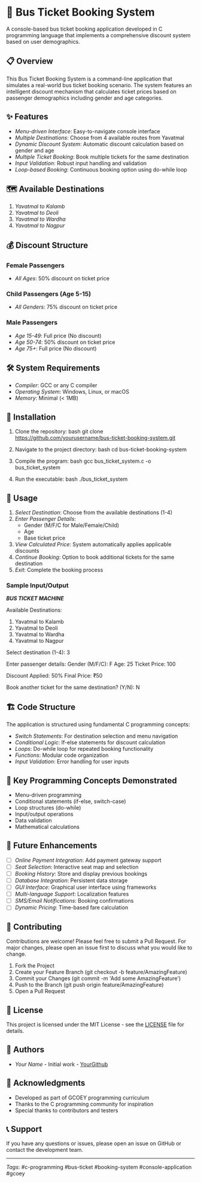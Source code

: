 # 🚌 Bus Ticket Booking System

A console-based bus ticket booking application developed in C programming language that implements a comprehensive discount system based on user demographics.

## 📋 Overview

This Bus Ticket Booking System is a command-line application that simulates a real-world bus ticket booking scenario. The system features an intelligent discount mechanism that calculates ticket prices based on passenger demographics including gender and age categories.

## ✨ Features

- *Menu-driven Interface*: Easy-to-navigate console interface
- *Multiple Destinations*: Choose from 4 available routes from Yavatmal
- *Dynamic Discount System*: Automatic discount calculation based on gender and age
- *Multiple Ticket Booking*: Book multiple tickets for the same destination
- *Input Validation*: Robust input handling and validation
- *Loop-based Booking*: Continuous booking option using do-while loop

## 🗺 Available Destinations

1. *Yavatmal to Kalamb*
2. *Yavatmal to Deoli*
3. *Yavatmal to Wardha*
4. *Yavatmal to Nagpur*

## 💰 Discount Structure

### Female Passengers
- *All Ages*: 50% discount on ticket price

### Child Passengers (Age 5-15)
- *All Genders*: 75% discount on ticket price

### Male Passengers
- *Age 15-49*: Full price (No discount)
- *Age 50-74*: 50% discount on ticket price
- *Age 75+*: Full price (No discount)

## 🛠 System Requirements

- *Compiler*: GCC or any C compiler
- *Operating System*: Windows, Linux, or macOS
- *Memory*: Minimal (< 1MB)

## 🚀 Installation

1. Clone the repository:
bash
git clone https://github.com/yourusername/bus-ticket-booking-system.git


2. Navigate to the project directory:
bash
cd bus-ticket-booking-system


3. Compile the program:
bash
gcc bus_ticket_system.c -o bus_ticket_system


4. Run the executable:
bash
./bus_ticket_system


## 📖 Usage

1. *Select Destination*: Choose from the available destinations (1-4)
2. *Enter Passenger Details*:
   - Gender (M/F/C for Male/Female/Child)
   - Age
   - Base ticket price
3. *View Calculated Price*: System automatically applies applicable discounts
4. *Continue Booking*: Option to book additional tickets for the same destination
5. *Exit*: Complete the booking process

### Sample Input/Output

***BUS TICKET MACHINE***

Available Destinations:
1. Yavatmal to Kalamb
2. Yavatmal to Deoli
3. Yavatmal to Wardha
4. Yavatmal to Nagpur

Select destination (1-4): 3

Enter passenger details:
Gender (M/F/C): F
Age: 25
Ticket Price: 100

Discount Applied: 50%
Final Price: ₹50

Book another ticket for the same destination? (Y/N): N


## 🏗 Code Structure

The application is structured using fundamental C programming concepts:

- *Switch Statements*: For destination selection and menu navigation
- *Conditional Logic*: If-else statements for discount calculation
- *Loops*: Do-while loop for repeated booking functionality
- *Functions*: Modular code organization
- *Input Validation*: Error handling for user inputs

## 🔧 Key Programming Concepts Demonstrated

- Menu-driven programming
- Conditional statements (if-else, switch-case)
- Loop structures (do-while)
- Input/output operations
- Data validation
- Mathematical calculations

## 🚀 Future Enhancements

- [ ] *Online Payment Integration*: Add payment gateway support
- [ ] *Seat Selection*: Interactive seat map and selection
- [ ] *Booking History*: Store and display previous bookings
- [ ] *Database Integration*: Persistent data storage
- [ ] *GUI Interface*: Graphical user interface using frameworks
- [ ] *Multi-language Support*: Localization features
- [ ] *SMS/Email Notifications*: Booking confirmations
- [ ] *Dynamic Pricing*: Time-based fare calculation

## 🤝 Contributing

Contributions are welcome! Please feel free to submit a Pull Request. For major changes, please open an issue first to discuss what you would like to change.

1. Fork the Project
2. Create your Feature Branch (git checkout -b feature/AmazingFeature)
3. Commit your Changes (git commit -m 'Add some AmazingFeature')
4. Push to the Branch (git push origin feature/AmazingFeature)
5. Open a Pull Request

## 📄 License

This project is licensed under the MIT License - see the [LICENSE](LICENSE) file for details.

## 👥 Authors

- *Your Name* - Initial work - [YourGithub](https://github.com/yourusername)

## 🙏 Acknowledgments

- Developed as part of GCOEY programming curriculum
- Thanks to the C programming community for inspiration
- Special thanks to contributors and testers

## 📞 Support

If you have any questions or issues, please open an issue on GitHub or contact the development team.

---

*Tags*: #c-programming #bus-ticket #booking-system #console-application #gcoey
